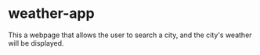 # weather-app
This a webpage that allows the user to search a city, and the city's weather will be displayed.
